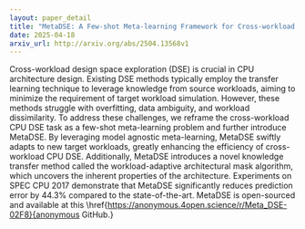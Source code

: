 ```yaml
---
layout: paper_detail
title: "MetaDSE: A Few-shot Meta-learning Framework for Cross-workload CPU Design Space Exploration"
date: 2025-04-18
arxiv_url: http://arxiv.org/abs/2504.13568v1
---
```


Cross-workload design space exploration (DSE) is crucial in CPU architecture design. Existing DSE methods typically employ the transfer learning technique to leverage knowledge from source workloads, aiming to minimize the requirement of target workload simulation. However, these methods struggle with overfitting, data ambiguity, and workload dissimilarity.   To address these challenges, we reframe the cross-workload CPU DSE task as a few-shot meta-learning problem and further introduce MetaDSE. By leveraging model agnostic meta-learning, MetaDSE swiftly adapts to new target workloads, greatly enhancing the efficiency of cross-workload CPU DSE. Additionally, MetaDSE introduces a novel knowledge transfer method called the workload-adaptive architectural mask algorithm, which uncovers the inherent properties of the architecture. Experiments on SPEC CPU 2017 demonstrate that MetaDSE significantly reduces prediction error by 44.3\% compared to the state-of-the-art. MetaDSE is open-sourced and available at this \href{https://anonymous.4open.science/r/Meta_DSE-02F8}{anonymous GitHub.}
